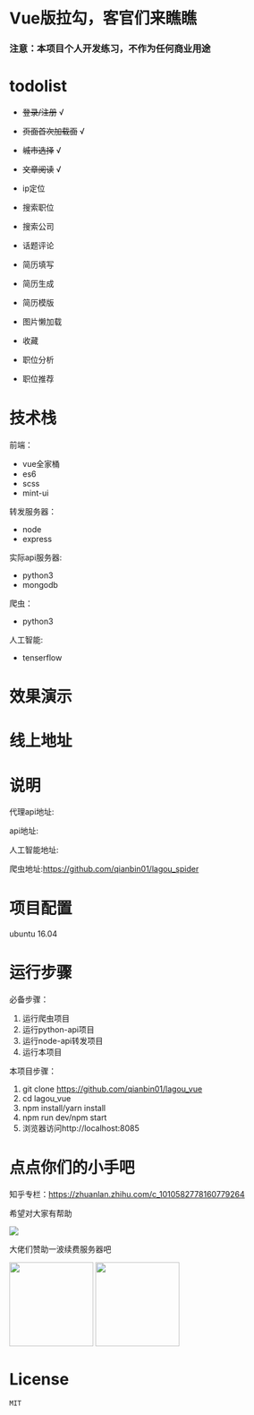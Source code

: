 # Vue版拉勾，客官们来瞧瞧

### 注意：本项目个人开发练习，不作为任何商业用途


# todolist
+ ~~登录/注册~~  √
+ ~~页面首次加载面~~ √
+ ~~城市选择~~ √
+ ~~文章阅读~~ √

+ ip定位
+ 搜索职位
+ 搜索公司
+ 话题评论
+ 简历填写
+ 简历生成
+ 简历模版
+ 图片懒加载
+ 收藏
+ 职位分析
+ 职位推荐

# 技术栈
前端：
+ vue全家桶
+ es6
+ scss
+ mint-ui

转发服务器：
+ node
+ express

实际api服务器:
+ python3
+ mongodb

爬虫：
+ python3

人工智能:
+ tenserflow
# 效果演示

# 线上地址

# 说明
代理api地址:

api地址:

人工智能地址:

爬虫地址:https://github.com/qianbin01/lagou_spider
# 项目配置
ubuntu 16.04
# 运行步骤
  必备步骤：
  1. 运行爬虫项目
  2. 运行python-api项目
  3. 运行node-api转发项目
  4. 运行本项目
  
  本项目步骤：
  1. git clone https://github.com/qianbin01/lagou_vue
  2. cd lagou_vue
  3. npm install/yarn install
  4. npm run dev/npm start
  5. 浏览器访问http://localhost:8085
  

# 点点你们的小手吧
知乎专栏：https://zhuanlan.zhihu.com/c_1010582778160779264


希望对大家有帮助

![](http://oh343spqg.bkt.clouddn.com/dianzan.jpg)

大佬们赞助一波续费服务器吧

<img src="http://oh343spqg.bkt.clouddn.com/%E6%94%AF%E4%BB%98%E5%AE%9D.jpg" width="150" hegiht="50" />

<img src="http://oh343spqg.bkt.clouddn.com/%E5%BE%AE%E4%BF%A1.jpg" width="150" hegiht="50" />

# License
    MIT
